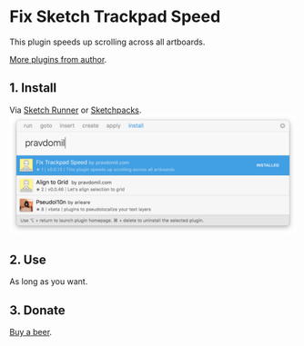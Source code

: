 # Fix Sketch Trackpad Speed
This plugin speeds up scrolling across all artboards.

<a href="https://github.com/search?q=user%3Apravdomil+topic%3Asketch-plugin">More plugins from author</a>.

## 1. Install
Via <a href="http://sketchrunner.com">Sketch Runner</a> or <a href="https://sketchpacks.com/pravdomil/FixSketchTrackpadSpeed">Sketchpacks</a>.
<img src="runner.png">

## 2. Use
As long as you want.

## 3. Donate
<a href="https://www.paypal.com/cgi-bin/webscr?cmd=_s-xclick&hosted_button_id=BCL2X3AFQBAP2&item_name=FixSketchTrackpadSpeed%20Beer">Buy a beer</a>.
